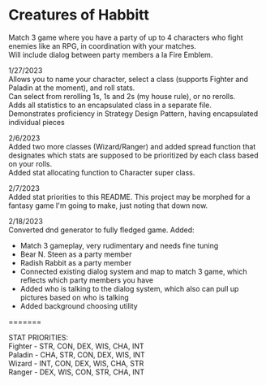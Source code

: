 # Creatures of Habbitt
Match 3 game where you have a party of up to 4 characters who fight enemies like an RPG, in coordination with your matches.  
Will include dialog between party members a la Fire Emblem.  
  
1/27/2023  
Allows you to name your character, select a class (supports Fighter and Paladin at the moment), and roll stats.  
Can select from rerolling 1s, 1s and 2s (my house rule), or no rerolls.  
Adds all statistics to an encapsulated class in a separate file.  
Demonstrates proficiency in Strategy Design Pattern, having encapsulated individual pieces  
  
2/6/2023  
Added two more classes (Wizard/Ranger) and added spread function that designates which stats are supposed to be prioritized by each class based on your rolls.  
Added stat allocating function to Character super class.  
  
2/7/2023  
Added stat priorities to this README. This project may be morphed for a fantasy game I'm going to make, just noting that down now.  
  
2/18/2023  
Converted dnd generator to fully fledged game.
Added:  
- Match 3 gameplay, very rudimentary and needs fine tuning
- Bear N. Steen as a party member
- Radish Rabbit as a party member
- Connected existing dialog system and map to match 3 game, which reflects which party members you have
- Added who is talking to the dialog system, which also can pull up pictures based on who is talking
- Added background choosing utility
  
=======  
  
STAT PRIORITIES:  
Fighter - STR, CON, DEX, WIS, CHA, INT  
Paladin - CHA, STR, CON, DEX, WIS, INT  
Wizard - INT, CON, DEX, WIS, CHA, STR  
Ranger - DEX, WIS, CON, STR, CHA, INT  
